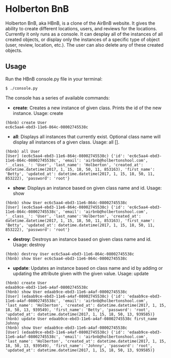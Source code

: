 # Holberton BnB

Holberton BnB, aka HBnB, is a clone of the AirBnB website. It gives the ability to create different locations, users, and reviews for the locations. Currently it only runs as a console. It can desplay all of the instances of all created objects, or display only the instances of a specific type of object (user, review, location, etc.). The user can also delete any of these created objects.

## Usage
Run the HBnB console.py file in your terminal:
```
$ ./console.py
```
The console has a series of available commands:
- <b>create</b>: Creates a new instance of given class. Prints the id of the new instance. Usage: create <class name>
```python3
(hbnb) create User
ec6c5aa4-ebd3-11e6-864c-08002745538c
```
- <b>all</b>: Displays all instances that currently exist. Optional class name will display all instances of a given class. Usage: all [<class name>].
```
(hbnb) all User
[User] (ec6c5aa4-ebd3-11e6-864c-08002745538c) {'id': 'ec6c5aa4-ebd3-11e6-864c-08002745538c', 'email': 'airbnb@holbertonshool.com', '__class__': 'User', 'last_name': 'Holberton', 'created_at': datetime.datetime(2017, 1, 15, 18, 50, 11, 853163), 'first_name': 'Betty', 'updated_at': datetime.datetime(2017, 1, 15, 18, 50, 11, 853222), 'password': 'root'}
```
- <b>show</b>: Displays an instance based on given class name and id. Usage: show <class name> <id>
```
(hbnb) show User ec6c5aa4-ebd3-11e6-864c-08002745538c
[User] (ec6c5aa4-ebd3-11e6-864c-08002745538c) {'id': 'ec6c5aa4-ebd3-11e6-864c-08002745538c', 'email': 'airbnb@holbertonshool.com', '__class__': 'User', 'last_name':'Holberton', 'created_at': datetime.datetime(2017, 1, 15, 18, 50, 11, 853163), 'first_name': 'Betty', 'updated_at': datetime.datetime(2017, 1, 15, 18, 50, 11, 853222), 'password': 'root'}
```
- <b>destroy</b>: Destroys an instance based on given class name and id. Usage: destroy <class name> <id>
```
(hbnb) destroy User ec6c5aa4-ebd3-11e6-864c-08002745538c
(hbnb) show User ec6c5aa4-ebd3-11e6-864c-08002745538c
```
- <b>update</b>: Updates an instance based on class name and id by adding or updating the attribute given with the given value. Usage: update <class name> <id> <attribute name> <attribute value>
```
(hbnb) create User
edaab9ce-ebd3-11e6-a4af-08002745538c
(hbnb) show User edaab9ce-ebd3-11e6-a4af-08002745538c
[User] (edaab9ce-ebd3-11e6-a4af-08002745538c) {'id': 'edaab9ce-ebd3-11e6-a4af-08002745538c', 'email': 'airbnb@holbertonshool.com', 'last_name': 'Holberton', 'created_at': datetime.datetime(2017, 1, 15, 18, 50, 13, 939549), 'first_name': 'Betty', 'password': 'root', 'updated_at': datetime.datetime(2017, 1, 15, 18, 50, 13, 939585)}
(hbnb) update User edaab9ce-ebd3-11e6-a4af-08002745538c first_name Johnny
(hbnb) show User edaab9ce-ebd3-11e6-a4af-08002745538c
[User] (edaab9ce-ebd3-11e6-a4af-08002745538c) {'id': 'edaab9ce-ebd3-11e6-a4af-08002745538c', 'email': 'airbnb@holbertonshool.com', 'last_name': 'Holberton', 'created_at': datetime.datetime(2017, 1, 15, 18, 50, 13, 939549), 'first_name': 'Johnny', 'password': 'root', 'updated_at': datetime.datetime(2017, 1, 15, 18, 50, 13, 939585)}
```